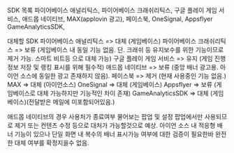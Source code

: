 SDK 목록
파이어베이스 애널리틱스,
파이어베이스 크래쉬리틱스,
구글 플레이 게임 서비스,
애드몹 네이티브,
MAX(applovin 광고),
페이스북,
OneSignal,
Appsflyer
GameAnalyticsSDK,


대체할 SDK
파이어베이스 애널리틱스 => 대체 (게임베이스)
파이어베이스 크래쉬리틱스 => 보류 (게임베이스 내 동일 기능 없음. 단. 크래쉬 등 유지보수를 위한 기능이므로 제거 가능. 스마트 비트등 으로 대체 가능)
구글 플레이 게임 서비스 => 유지 (게임 진행 정보 저장 및 랭킹 표시를 위해 필수적)
애드몹 네이티브 => 보류 (중앙 배너 광고용. 아이언 소스에 동일한 광고 존재하지 않음).
페이스북 => 제거 (현재 사용중인 기능 없음.)
MAX => 대체 (아이언소스)
OneSignal => 대체 (게임베이스)
Appsflyer => 보류 (게임베이스로 대체 가능하지만 기능적인 차이 존재)
GameAnalyticsSDK => 대체 (게임베이스)(전달받은 메일에 미포함되어있음.) 

애드몹 네이티브의 경우 사용처가 종료여부 물어보는 팝업 및 설정 팝업에서만 사용되므로 제거 또는 컨텐츠 수정 등으로 대처가 가능할것으로 예상.
아이언 소스 내 적응형 배너 기능이 있으나 단일 화면 내 복수의 배너 표시가능 여부에 대한 검증이 필요한바 완전한 대체 여부를 확정지을수 없음.